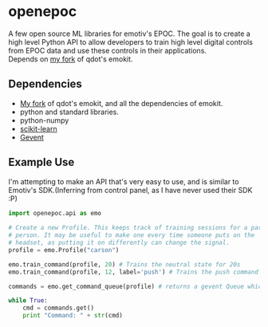 openepoc
========

A few open source ML libraries for emotiv's EPOC. The goal is to create a high level Python API to allow developers to train high level digital controls from EPOC data and use these controls in their applications.  
Depends on <a href="https://github.com/cmcneil/emokit">my fork</a> of qdot's emokit. 

Dependencies
--------------------

* <a href="https://github.com/cmcneil/emokit">My fork</a> of qdot's emokit, and all the dependencies of emokit.
* python and standard libraries.
* python-numpy
* <a href="http://scikit-learn.org/stable/">scikit-learn</a>
* <a href="http://www.gevent.org/">Gevent</a>

Example Use
------------------
I'm attempting to make an API that's very easy to use, and is similar to Emotiv's SDK.(Inferring from control panel, as I have never used their SDK :P)

```python
import openepoc.api as emo
    
# Create a new Profile. This keeps track of training sessions for a particular      
# person. It may be useful to make one every time someone puts on the
# headset, as putting it on differently can change the signal.
profile = emo.Profile("carson")

emo.train_command(profile, 20) # Trains the neutral state for 20s
emo.train_command(profile, 12, label='push') # Trains the push command for 12s

commands = emo.get_command_queue(profile) # returns a gevent Queue which will fill with commands.

while True:
    cmd = commands.get()
    print "Command: " + str(cmd)
```    


